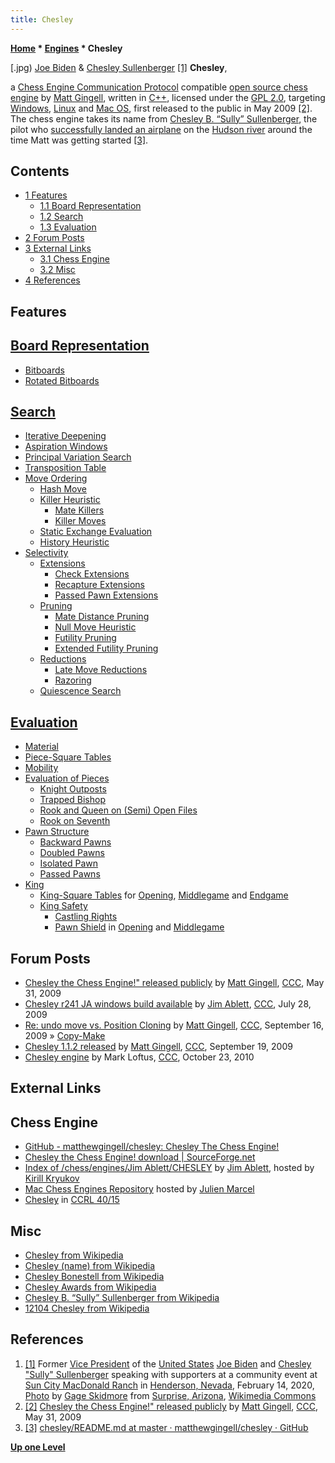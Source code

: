 ```yaml
---
title: Chesley
---
```

**[Home](Home "Home") * [Engines](Engines "Engines") * Chesley**

\[.jpg) [Joe Biden](https://en.wikipedia.org/wiki/Joe_Biden) & [Chesley Sullenberger](https://en.wikipedia.org/wiki/Chesley_Sullenberger) <a id="cite-note-1" href="#cite-ref-1">[1]</a>
**Chesley**,

a [Chess Engine Communication Protocol](Chess_Engine_Communication_Protocol "Chess Engine Communication Protocol") compatible [open source chess engine](Category:Open_Source "Category:Open Source") by [Matt Gingell](Matt_Gingell "Matt Gingell"), written in [C++](Cpp "Cpp"), licensed under the [GPL 2.0](Free_Software_Foundation#GPL "Free Software Foundation"),
targeting [Windows](Windows "Windows"), [Linux](Linux "Linux") and [Mac OS](Mac_OS "Mac OS"), first released to the public in May 2009 <a id="cite-note-2" href="#cite-ref-2">[2]</a>.
The chess engine takes its name from [Chesley B. “Sully” Sullenberger](https://en.wikipedia.org/wiki/Chesley_Sullenberger),
the pilot who [successfully landed an airplane](https://en.wikipedia.org/wiki/US_Airways_Flight_1549) on the [Hudson river](https://en.wikipedia.org/wiki/Hudson_River) around the time Matt was getting started <a id="cite-note-3" href="#cite-ref-3">[3]</a>.

## Contents

- [1 Features](#features)
  - [1.1 Board Representation](#board-representation)
  - [1.2 Search](#search)
  - [1.3 Evaluation](#evaluation)
- [2 Forum Posts](#forum-posts)
- [3 External Links](#external-links)
  - [3.1 Chess Engine](#chess-engine)
  - [3.2 Misc](#misc)
- [4 References](#references)

## Features

## [Board Representation](Board_Representation "Board Representation")

- [Bitboards](Bitboards "Bitboards")
- [Rotated Bitboards](Rotated_Bitboards "Rotated Bitboards")

## [Search](Search "Search")

- [Iterative Deepening](Iterative_Deepening "Iterative Deepening")
- [Aspiration Windows](Aspiration_Windows "Aspiration Windows")
- [Principal Variation Search](Principal_Variation_Search "Principal Variation Search")
- [Transposition Table](Transposition_Table "Transposition Table")
- [Move Ordering](Move_Ordering "Move Ordering")
  - [Hash Move](Hash_Move "Hash Move")
  - [Killer Heuristic](Killer_Heuristic "Killer Heuristic")
    - [Mate Killers](Mate_Killers "Mate Killers")
    - [Killer Moves](Killer_Move "Killer Move")
  - [Static Exchange Evaluation](Static_Exchange_Evaluation "Static Exchange Evaluation")
  - [History Heuristic](History_Heuristic "History Heuristic")
- [Selectivity](Selectivity "Selectivity")
  - [Extensions](Extensions "Extensions")
    - [Check Extensions](Check_Extensions "Check Extensions")
    - [Recapture Extensions](Recapture_Extensions "Recapture Extensions")
    - [Passed Pawn Extensions](Passed_Pawn_Extensions "Passed Pawn Extensions")
  - [Pruning](Pruning "Pruning")
    - [Mate Distance Pruning](Mate_Distance_Pruning "Mate Distance Pruning")
    - [Null Move Heuristic](Null_Move_Pruning "Null Move Pruning")
    - [Futility Pruning](Futility_Pruning "Futility Pruning")
    - [Extended Futility Pruning](Futility_Pruning#Extendedfutilitypruning "Futility Pruning")
  - [Reductions](Reductions "Reductions")
    - [Late Move Reductions](Late_Move_Reductions "Late Move Reductions")
    - [Razoring](Razoring "Razoring")
  - [Quiescence Search](Quiescence_Search "Quiescence Search")

## [Evaluation](Evaluation "Evaluation")

- [Material](Material "Material")
- [Piece-Square Tables](Piece-Square_Tables "Piece-Square Tables")
- [Mobility](Mobility "Mobility")
- [Evaluation of Pieces](Evaluation_of_Pieces "Evaluation of Pieces")
  - [Knight Outposts](Outposts "Outposts")
  - [Trapped Bishop](Trapped_Pieces "Trapped Pieces")
  - [Rook and Queen on (Semi) Open Files](Rook_on_Open_File "Rook on Open File")
  - [Rook on Seventh](Rook_on_Seventh "Rook on Seventh")
- [Pawn Structure](Pawn_Structure "Pawn Structure")
  - [Backward Pawns](</Backward_Pawns_(Bitboards)> "Backward Pawns (Bitboards)")
  - [Doubled Pawns](Doubled_Pawn "Doubled Pawn")
  - [Isolated Pawn](Isolated_Pawn "Isolated Pawn")
  - [Passed Pawns](Passed_Pawn "Passed Pawn")
- [King](King "King")
  - [King-Square Tables](Piece-Square_Tables "Piece-Square Tables") for [Opening](Opening "Opening"), [Middlegame](Middlegame "Middlegame") and [Endgame](Endgame "Endgame")
  - [King Safety](King_Safety "King Safety")
    - [Castling Rights](Castling_Rights "Castling Rights")
    - [Pawn Shield](King_Safety#PawnShield "King Safety") in [Opening](Opening "Opening") and [Middlegame](Middlegame "Middlegame")

## Forum Posts

- [Chesley the Chess Engine!" released publicly](http://www.talkchess.com/forum3/viewtopic.php?f=2&t=28195) by [Matt Gingell](Matt_Gingell "Matt Gingell"), [CCC](CCC "CCC"), May 31, 2009
- [Chesley r241 JA windows build available](http://www.talkchess.com/forum3/viewtopic.php?f=2&t=29132) by [Jim Ablett](Jim_Ablett "Jim Ablett"), [CCC](CCC "CCC"), July 28, 2009
- [Re: undo move vs. Position Cloning](http://www.talkchess.com/forum3/viewtopic.php?f=7&t=29770&start=8) by [Matt Gingell](Matt_Gingell "Matt Gingell"), [CCC](CCC "CCC"), September 16, 2009 » [Copy-Make](Copy-Make "Copy-Make")
- [Chesley 1.1.2 released](http://www.talkchess.com/forum3/viewtopic.php?f=2&t=29813) by [Matt Gingell](Matt_Gingell "Matt Gingell"), [CCC](CCC "CCC"), September 19, 2009
- [Chesley engine](http://www.talkchess.com/forum3/viewtopic.php?f=2&t=36464) by Mark Loftus, [CCC](CCC "CCC"), October 23, 2010

## External Links

## Chess Engine

- [GitHub - matthewgingell/chesley: Chesley The Chess Engine!](https://github.com/matthewgingell/chesley)
- [Chesley the Chess Engine! download | SourceForge.net](https://sourceforge.net/projects/chesley/)
- [Index of /chess/engines/Jim Ablett/CHESLEY](http://kirr.homeunix.org/chess/engines/Jim%20Ablett/CHESLEY/) by [Jim Ablett](Jim_Ablett "Jim Ablett"), hosted by [Kirill Kryukov](Kirill_Kryukov "Kirill Kryukov")
- [Mac Chess Engines Repository](http://julien.marcel.free.fr/macchess/Chess_on_Mac/Engines.html) hosted by [Julien Marcel](Julien_Marcel "Julien Marcel")
- [Chesley](http://ccrl.chessdom.com/ccrl/4040/cgi/compare_engines.cgi?family=Chesley&print=Rating+list&print=Results+table&print=LOS+table&print=Ponder+hit+table&print=Eval+difference+table&print=Comopp+gamenum+table&print=Overlap+table&print=Score+with+common+opponents) in [CCRL 40/15](CCRL "CCRL")

## Misc

- [Chesley from Wikipedia](https://en.wikipedia.org/wiki/Chesley)
- [Chesley (name) from Wikipedia](<https://en.wikipedia.org/wiki/Chesley_(name)>)
- [Chesley Bonestell from Wikipedia](https://en.wikipedia.org/wiki/Chesley_Bonestell)
- [Chesley Awards from Wikipedia](https://en.wikipedia.org/wiki/Chesley_Awards)
- [Chesley B. “Sully” Sullenberger from Wikipedia](https://en.wikipedia.org/wiki/Chesley_Sullenberger)
- [12104 Chesley from Wikipedia](https://en.wikipedia.org/wiki/List_of_minor_planets:_12001%E2%80%9313000#104)

## References

1. <a id="cite-ref-1" href="#cite-note-1">[1]</a> Former [Vice President](https://en.wikipedia.org/wiki/Vice_president) of the [United States](https://en.wikipedia.org/wiki/United_States) [Joe Biden](https://en.wikipedia.org/wiki/Joe_Biden) and [Chesley "Sully" Sullenberger](https://en.wikipedia.org/wiki/Chesley_Sullenberger) speaking with supporters at a community event at [Sun City MacDonald Ranch](https://scmronline.com/) in [Henderson, Nevada](https://en.wikipedia.org/wiki/Henderson,_Nevada), February 14, 2020, [Photo](<https://commons.wikimedia.org/wiki/File:Joe_Biden_%26_Chesley_Sullenberger_(49537249927).jpg>) by [Gage Skidmore](https://www.flickr.com/people/22007612@N05) from [Surprise, Arizona](https://en.wikipedia.org/wiki/Surprise,_Arizona), [Wikimedia Commons](https://en.wikipedia.org/wiki/Wikimedia_Commons)
1. <a id="cite-ref-2" href="#cite-note-2">[2]</a> [Chesley the Chess Engine!" released publicly](http://www.talkchess.com/forum3/viewtopic.php?f=2&t=28195) by [Matt Gingell](Matt_Gingell "Matt Gingell"), [CCC](CCC "CCC"), May 31, 2009
1. <a id="cite-ref-3" href="#cite-note-3">[3]</a> [chesley/README.md at master · matthewgingell/chesley · GitHub](https://github.com/matthewgingell/chesley/blob/master/README.md)

**[Up one Level](Engines "Engines")**

